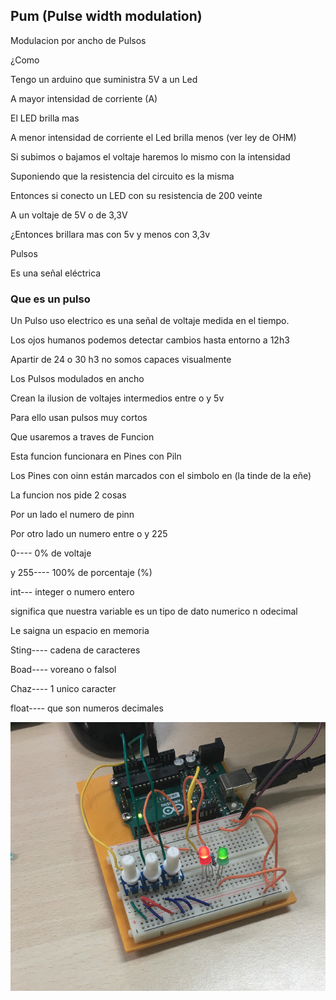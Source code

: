 ## Pum (Pulse width modulation)

Modulacion por ancho de Pulsos

¿Como 


Tengo un arduino que suministra 5V a un Led

A mayor intensidad de corriente (A)

El LED brilla mas

A menor intensidad de corriente el Led brilla menos (ver ley de OHM)

Si subimos o bajamos el voltaje haremos lo mismo con la intensidad 

Suponiendo que la resistencia del circuito es la misma

Entonces si conecto un LED con su resistencia de 200 veinte 

A un voltaje de 5V o de 3,3V

¿Entonces brillara mas con 5v y menos con 3,3v

Pulsos

Es una señal eléctrica

### Que es un pulso

Un Pulso uso electrico es una señal de voltaje medida en el tiempo.

Los ojos humanos podemos detectar cambios hasta entorno a 12h3 

Apartir de 24 o 30 h3 no somos capaces visualmente

Los Pulsos modulados en ancho

Crean la ilusion de voltajes intermedios entre o y 5v

Para ello usan pulsos muy cortos

Que usaremos a traves de Funcion 

Esta funcion funcionara en Pines con Piln

Los Pines con oinn están marcados con el simbolo en (la tinde de la eñe)

La funcion nos pide 2 cosas 

Por un lado el numero de pinn

Por otro lado un numero entre o y 225

0---- 0% de voltaje

y 255---- 100% de porcentaje (%)

int--- integer o numero entero

significa que nuestra variable es un tipo de dato numerico n odecimal

Le saigna un espacio en memoria

Sting---- cadena de caracteres

Boad---- voreano o falsol

Chaz---- 1 unico caracter

float---- que son numeros decimales






![](https://raw.githubusercontent.com/Baelyn1/Arduino/main/Captura%20de%20pantalla%20de%202021-11-09%2014-04-49.png)


